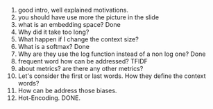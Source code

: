 
1. good intro, well explained motivations. 
2. you should have use more the picture in the slide 
3. what is an embedding space? Done 
4. Why did it take too long? 
5. What happen if I change the context size? 
6. What is a softmax? Done
7. Why are they use the log function instead of a non log one? Done 
8. frequent word how can be addressed? TFIDF
9. about metrics? are there any other metrics? 
10. Let's consider the first or last words. How they define the context words? 
11. How can be address those biases. 
12. Hot-Encoding. DONE. 